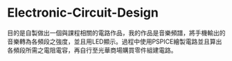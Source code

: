 # Electronic-Circuit-Design
目的是自製做出一個與課程相關的電路作品，我的作品是音樂頻譜，將手機輸出的音樂轉為各頻段之強度，並且用LED顯示。過程中使用PSPICE繪製電路並且算出各頻段所需之電阻電容，再自行至光華商場購買零件組建電路。
